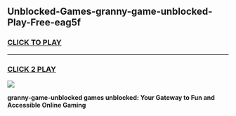 
## Unblocked-Games-granny-game-unblocked-Play-Free-eag5f
<h3>
<a href="https://premium76.site?title=granny-game-unblocked&ref=17A">CLICK TO PLAY</a></h3>
<hr>

<h3>
<a href="https://premium76.site?title=granny-game-unblocked&ref=17A">CLICK 2 PLAY</a>
  
</h3>

<a href="https://premium76.site?title=granny-game-unblocked&ref=17A"><img src="https://clearcache.store/games.png"></a>


**granny-game-unblocked games unblocked: Your Gateway to Fun and Accessible Online Gaming**
